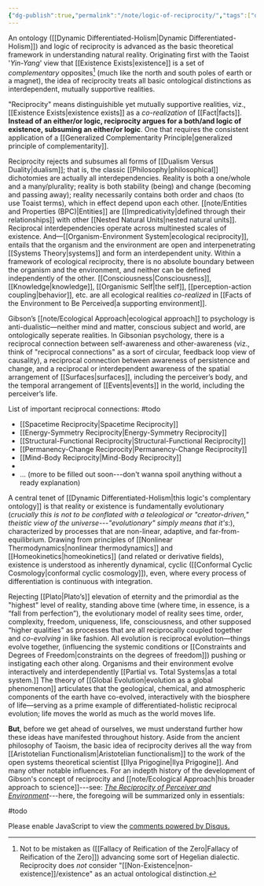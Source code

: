 ```yaml
---
{"dg-publish":true,"permalink":"/note/logic-of-reciprocity/","tags":["ontology-epistemology"],"created":"2025-01-07T16:14:49.824-05:00","updated":"2025-01-08T23:30:42.126-05:00"}
---
```


<head>
  <title>Logic of Reciprocity</title>
  <meta property="og:title" content="Logic of Reciprocity" />
  <meta property="og:type" content="article" />
  <meta property="og:image" content="https://raw.githubusercontent.com/geeslime/img/main/atlasdoodle.png" />
  <meta property="og:image:secure_url" content="https://raw.githubusercontent.com/geeslime/img/main/atlasdoodle.png" />
  <meta property="og:image:type" content="image/jpeg" />
  <meta property="og:image:width" content="688" />
  <meta property="og:image:height" content="419" />
  <meta property="og:description" content="An ontology and logic of reciprocity is advanced as the basic theoretical framework in understanding natural reality. Originating first with the Taoist Yin-Yang view that existence is a set of complementary opposites (much like the north and south poles of earth or a magnet), the idea of reciprocity treats all basic ontological distinctions as interdependent, mutually supportive realities...." />
  <meta property="og:locale" content="en_US" />
  <meta property="og:url" content="https://gulch.vercel.app/note/logic-of-reciprocity/" />
  <meta property="og:site_name" content="gulch" />
</head>




An ontology ([[Dynamic Differentiated-Holism\|Dynamic Differentiated-Holism]]) and logic of reciprocity is advanced as the basic theoretical framework in understanding natural reality. Originating first with the Taoist '*Yin-Yang*' view that [[Existence Exists\|existence]] is a set of _complementary_ opposites[^1] (much like the north and south poles of earth or a magnet), the idea of reciprocity treats all basic ontological distinctions as interdependent, mutually supportive realities.

"Reciprocity" means distinguishible yet mutually supportive realities, viz., [[Existence Exists\|existence exists]] as a *co-realization* of [[Fact\|facts]]. **Instead of an either/or logic, reciprocity argues for a both/and logic of existence, subsuming an either/or logic**. One that requires the consistent application of a [[Generalized Complementarity Principle\|generalized principle of complementarity]]. 

Reciprocity rejects and subsumes all forms of [[Dualism Versus Duality\|dualism]]; that is, the classic [[Philosophy\|philosophical]] dichotomies are actually all interdependencies. Reality is both a one/whole and a many/plurality; reality is both stability (being) and change (becoming and passing away); reality necessarily contains both order and chaos (to use Toaist terms), which in effect depend upon each other. [[note/Entities and Properties (BPC)\|Entities]] are [[Impredicativity\|defined through their relationships]] with other [[Nested Natural Units\|nested natural units]]. Reciprocal interdependencies operate across multinested scales of existence. And—[[Organism-Environment System\|ecological reciprocity]], entails that the organism and the environment are open and interpenetrating [[Systems Theory\|systems]] and form an interdependent unity. Within a framework of ecological reciprocity, there is no absolute boundary between the organism and the environment, and neither can be defined independently of the other. [[Consciousness\|Consciousness]], [[Knowledge\|knowledge]], [[Organismic Self\|the self]], [[perception-action coupling\|behavior]], etc. are all ecological realities *co-realized* in [[Facts of the Environment to Be Perceived\|a supporting environment]]. 

Gibson’s [[note/Ecological Approach\|ecological approach]] to psychology is anti-dualistic—neither mind and matter, conscious subject and world, are ontologically seperate realities. In Gibsonian psychology, there is a reciprocal connection between self-awareness and other-awareness (viz., think of "reciprocal connections" as a sort of circular, feedback loop view of causality), a reciprocal connection between awareness of persistence and change, and a reciprocal or interdependent awareness of the spatial arrangement of [[Surfaces\|surfaces]], including the perceiver’s body, and the temporal arrangement of [[Events\|events]] in the world, including the perceiver’s life.

List of important reciprocal connections: #todo

- [[Spacetime Reciprocity\|Spacetime Reciprocity]]
- [[Energy-Symmetry Reciprocity\|Energy-Symmetry Reciprocity]]
- [[Structural-Functional Reciprocity\|Structural-Functional Reciprocity]]
- [[Permanency-Change Reciprocity\|Permanency-Change Reciprocity]]
- [[Mind-Body Reciprocity\|Mind-Body Reciprocity]]
- 
- 
	...
(more to be filled out soon---don't wanna spoil anything without a ready explanation)

A central tenet of [[Dynamic Differentiated-Holism\|this logic's complentary ontology]] is that reality or existence is fundamentally evolutionary (*crucially this is not to be conflated with a teleological or "creator-driven," theistic view of the universe---"evolutionary" simply means that it's*:), characterized by processes that are non-linear, adaptive, and far-from-equilibrium. Drawing from principles of [[Nonlinear Thermodynamics\|nonlinear thermodynamics]] and [[Homeokinetics\|homeokinetics]] (and related or derivative fields), existence is understood as inherently dynamical, cyclic ([[Conformal Cyclic Cosmology\|conformal cyclic cosmology]]), even, where every process of differentiation is continuous with integration. 

Rejecting [[Plato\|Plato’s]] elevation of eternity and the primordial as the "highest" level of reality, standing above time (where time, in essence, is a “fall from perfection”), the evolutionary model of reality sees time, order, complexity, freedom, uniqueness, life, consciousness, and other supposed “higher qualities" as processes that are all reciprocally coupled together and *co-evolving* in like fashion. All evolution is reciprocal evolution—things evolve together, (influencing the systemic conditions or [[Constraints and Degrees of Freedom\|constraints on the degrees of freedom]]) pushing or instigating each other along. Organisms and their environment evolve interactively and interdependently [[Partial vs. Total Systems\|as a total system.]] The theory of [[Global Evolution\|evolution as a global phenomenon]] articulates that the geological, chemical, and atmospheric components of the earth have co-evolved, interactively with the biosphere of life—serving as a prime example of differentiated-holistic reciprocal evolution; life moves the world as much as the world moves life.

**But**, before we get ahead of ourselves, we must understand further how these ideas have manifested throughout history. Aside from the ancient philosophy of Taoism, the basic idea of reciprocity derives all the way from [[Aristotelian Functionalism\|Aristotelian functionalism]] to the work of the open systems theoretical scientist [[Ilya Prigogine\|Ilya Prigogine]]. And many other notable influences. For an indepth history of the development of Gibson's concept of reciprocity and [[note/Ecological Approach\|his broader approach to science]]---see: *[The Reciprocity of Perceiver and Environment](https://drive.google.com/file/d/1dZT0kejN-YJCkP-BUG8oBr5T2uJj3xeJ/view?usp=sharing)*---here, the foregoing will be summarized only in essentials:

#todo

[^1]: Not to be mistaken as ([[Fallacy of Reification of the Zero\|Fallacy of Reification of the Zero]]) advancing some sort of Hegelian dialectic. Reciprocity does *not* consider "[[Non-Existence\|non-existence]]/existence" as an actual ontological distinction.

<body>
  </div>
  <!-- Disqus Comments Section -->
  <div id="disqus_thread"></div>
  <script>
      var disqus_config = function () {
          this.page.url = "https://gulch.vercel.app/note/logic-of-reciprocity/";  // Replace with your page's canonical URL variable
          this.page.identifier = "c"; // Replace with your page's unique identifier variable
      };
      (function() {  // DON'T EDIT BELOW THIS LINE
          var d = document, s = d.createElement('script');
          s.src = 'https://https-gulch-vercel-app.disqus.com/embed.js';
          s.setAttribute('data-timestamp', +new Date());
          (d.head || d.body).appendChild(s);
      })();
  </script>
  <noscript>Please enable JavaScript to view the <a href="https://disqus.com/?ref_noscript">comments powered by Disqus.</a></noscript>
</body>












